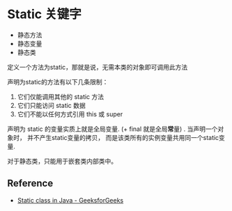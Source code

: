 # Static 关键字

* 静态方法
* 静态变量
* 静态类

定义一个方法为static，那就是说，无需本类的对象即可调用此方法

声明为static的方法有以下几条限制：

1. 它们仅能调用其他的 static 方法
2. 它们只能访问 static 数据
3. 它们不能以任何方式引用 this 或 super

声明为 static 的变量实质上就是全局变量.
(+ final 就是全局**常**量) .
当声明一个对象时，
并不产生static变量的拷贝，
而是该类所有的实例变量共用同一个static变量.

对于静态类，只能用于嵌套类内部类中。

## Reference

- [Static class in Java - GeeksforGeeks](http://www.geeksforgeeks.org/static-class-in-java/)
